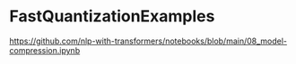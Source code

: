 # FastQuantizationExamples

https://github.com/nlp-with-transformers/notebooks/blob/main/08_model-compression.ipynb
